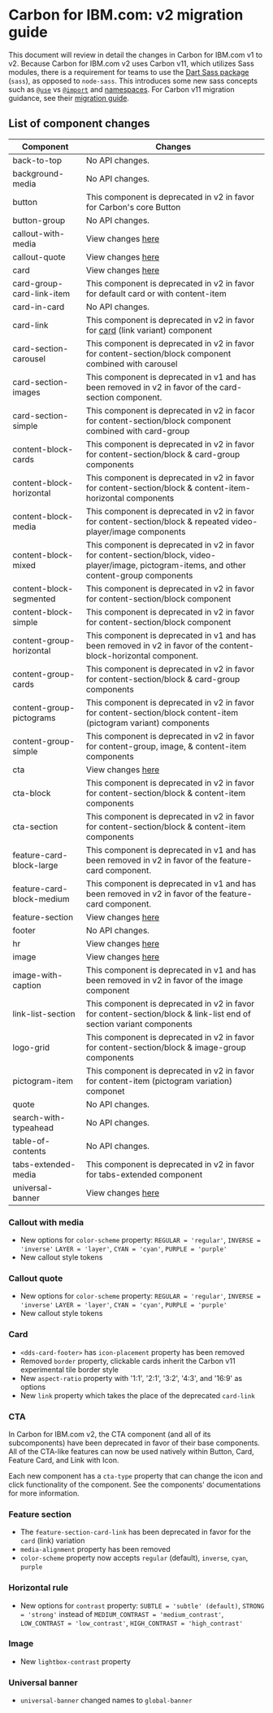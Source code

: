 # Carbon for IBM.com: v2 migration guide

This document will review in detail the changes in Carbon for IBM.com v1 to v2.
Because Carbon for IBM.com v2 uses Carbon v11, which utilizes Sass modules,
there is a requirement for teams to use the
[Dart Sass package](https://sass-lang.com/dart-sass) (`sass`), as opposed to
`node-sass`. This introduces some new sass concepts such as
[`@use`](https://sass-lang.com/documentation/at-rules/use) vs
[`@import`](https://sass-lang.com/documentation/at-rules/import) and
[namespaces](https://sass-lang.com/documentation/at-rules/use#choosing-a-namespace).
For Carbon v11 migration guidance, see their
[migration guide](https://github.com/carbon-design-system/carbon/blob/main/docs/migration/v11.md).

## List of component changes

| Component                 | Changes                                                                                                                                        |
| ------------------------- | ---------------------------------------------------------------------------------------------------------------------------------------------- |
| back-to-top               | No API changes.                                                                                                                                |
| background-media          | No API changes.                                                                                                                                |
| button                    | This component is deprecated in v2 in favor for Carbon's core Button                                                                           |
| button-group              | No API changes.                                                                                                                                |
| callout-with-media        | View changes [here](#callout-with-media)                                                                                                       |
| callout-quote             | View changes [here](#callout-quote)                                                                                                            |
| card                      | View changes [here](#card)                                                                                                                     |
| card-group-card-link-item | This component is deprecated in v2 in favor for default card or with content-item                                                              |
| card-in-card              | No API changes.                                                                                                                                |
| card-link                 | This component is deprecated in v2 in favor for [card](#card) (link variant) component                                                         |
| card-section-carousel     | This component is deprecated in v2 in favor for content-section/block component combined with carousel                                         |
| card-section-images       | This component is deprecated in v1 and has been removed in v2 in favor of the card-section component.                                          |
| card-section-simple       | This component is deprecated in v2 in facor for content-section/block component combined with card-group                                       |
| content-block-cards       | This component is deprecated in v2 in favor for content-section/block & card-group components                                                  |
| content-block-horizontal  | This component is deprecated in v2 in favor for content-section/block & content-item-horizontal components                                     |
| content-block-media       | This component is deprecated in v2 in favor for content-section/block & repeated video-player/image components                                 |
| content-block-mixed       | This component is deprecated in v2 in favor for content-section/block, video-player/image, pictogram-items, and other content-group components |
| content-block-segmented   | This component is deprecated in v2 in favor for content-section/block component                                                                |
| content-block-simple      | This component is deprecated in v2 in favor for content-section/block component                                                                |
| content-group-horizontal  | This component is deprecated in v1 and has been removed in v2 in favor of the content-block-horizontal component.                              |
| content-group-cards       | This component is deprecated in v2 in favor for content-section/block & card-group components                                                  |
| content-group-pictograms  | This component is deprecated in v2 in favor for content-section/block content-item (pictogram variant) components                              |
| content-group-simple      | This component is deprecated in v2 in favor for content-group, image, & content-item components                                                |
| cta                       | View changes [here](#cta)                                                                                                                      |
| cta-block                 | This component is deprecated in v2 in favor for content-section/block & content-item components                                                |
| cta-section               | This component is deprecated in v2 in favor for content-section/block & content-item components                                                |
| feature-card-block-large  | This component is deprecated in v1 and has been removed in v2 in favor of the feature-card component.                                          |
| feature-card-block-medium | This component is deprecated in v1 and has been removed in v2 in favor of the feature-card component.                                          |
| feature-section           | View changes [here](#feature-section)                                                                                                          |
| footer                    | No API changes.                                                                                                                                |
| hr                        | View changes [here](#horizontal-rule)                                                                                                          |
| image                     | View changes [here](#image)                                                                                                                    |
| image-with-caption        | This component is deprecated in v1 and has been removed in v2 in favor of the image component                                                  |
| link-list-section         | This component is deprecated in v2 in favor for content-section/block & link-list end of section variant components                            |
| logo-grid                 | This component is deprecated in v2 in favor for content-section/block & image-group components                                                 |
| pictogram-item            | This component is deprecated in v2 in favor for content-item (pictogram variation) componet                                                    |
| quote                     | No API changes.                                                                                                                                |
| search-with-typeahead     | No API changes.                                                                                                                                |
| table-of-contents         | No API changes.                                                                                                                                |
| tabs-extended-media       | This component is deprecated in v2 in favor for tabs-extended component                                                                        |
| universal-banner          | View changes [here](#universal-banner)                                                                                                         |

### Callout with media

- New options for `color-scheme` property: `REGULAR = 'regular'`,
  `INVERSE = 'inverse'` `LAYER = 'layer'`, `CYAN = 'cyan'`, `PURPLE = 'purple'`
- New callout style tokens

### Callout quote

- New options for `color-scheme` property: `REGULAR = 'regular'`,
  `INVERSE = 'inverse'` `LAYER = 'layer'`, `CYAN = 'cyan'`, `PURPLE = 'purple'`
- New callout style tokens

### Card

- `<dds-card-footer>` has `icon-placement` property has been removed
- Removed `border` property, clickable cards inherit the Carbon v11 experimental
  tile border style
- New `aspect-ratio` property with '1:1', '2:1', '3:2', '4:3', and '16:9' as
  options
- New `link` property which takes the place of the deprecated `card-link`

### CTA

In Carbon for IBM.com v2, the CTA component (and all of its subcomponents) have
been deprecated in favor of their base components. All of the CTA-like features
can now be used natively within Button, Card, Feature Card, and Link with Icon.

Each new component has a `cta-type` property that can change the icon and click
functionality of the component. See the components' documentations for more
information.

### Feature section

- The `feature-section-card-link` has been deprecated in favor for the `card` (link) variation
- `media-alignment` property has been removed
- `color-scheme` property now accepts `regular` (default), `inverse`, `cyan`, `purple`

### Horizontal rule

- New options for `contrast` property: `SUBTLE = 'subtle' (default)`,
  `STRONG = 'strong'` instead of `MEDIUM_CONTRAST = 'medium_contrast'`,
  `LOW_CONTRAST = 'low_contrast'`, `HIGH_CONTRAST = 'high_contrast'`

### Image

- New `lightbox-contrast` property

### Universal banner

- `universal-banner` changed names to `global-banner`
